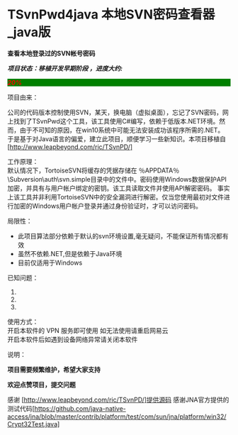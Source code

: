 # TSvnPwd4java 本地SVN密码查看器_java版 

**查看本地登录过的SVN帐号密码**


***项目状态：移植开发早期阶段 ，进度大约:<div style="color:red;background-color:green">20%</div>***


项目由来：

公司的代码版本控制使用SVN，某天，换电脑（虚拟桌面），忘记了SVN密码，网上找到了TSvnPwd这个工具，该工具使用C#编写，依赖于低版本.NET环境。然而，由于不可知的原因，在win10系统中可能无法安装成功该程序所需的.NET。
于是基于对Java语言的偏爱，建立此项目，顺便学习一些新知识。本项目移植自[http://www.leapbeyond.com/ric/TSvnPD/] 



工作原理：  
默认情况下，TortoiseSVN将缓存的凭据存储在 ％APPDATA％\Subversion\auth\svn.simple目录中的文件中。密码使用Windows数据保护API加密，并具有与用户帐户绑定的密钥。该工具读取文件并使用API解密密码。
事实上该工具并非利用TortoiseSVN中的安全漏洞进行解密。仅当您使用最初对文件进行加密的Windows用户帐户登录并通过身份验证时，才可以访问密码。


局限性：
<ul>
  <li>此项目算法部分依赖于默认的svn环境设置,毫无疑问，不能保证所有情况都有效</li>
  <li>虽然不依赖.NET,但是依赖于Java环境</li>
  <li>目前仅适用于Windows</li>
</ul>


已知问题： 
<ol>
  <li></li>
  <li></li>
  <li></li>
</ol>

使用方式：    
开启本软件的 VPN 服务即可使用
如无法使用请重启网易云  
开启本软件后如遇到设备网络异常请关闭本软件  

说明：    


**项目需要频繁维护，希望大家支持**

**欢迎点赞项目，提交问题**

感谢 [http://www.leapbeyond.com/ric/TSvnPD/]提供源码
感谢JNA官方提供的测试代码[https://github.com/java-native-access/jna/blob/master/contrib/platform/test/com/sun/jna/platform/win32/Crypt32Test.java]

